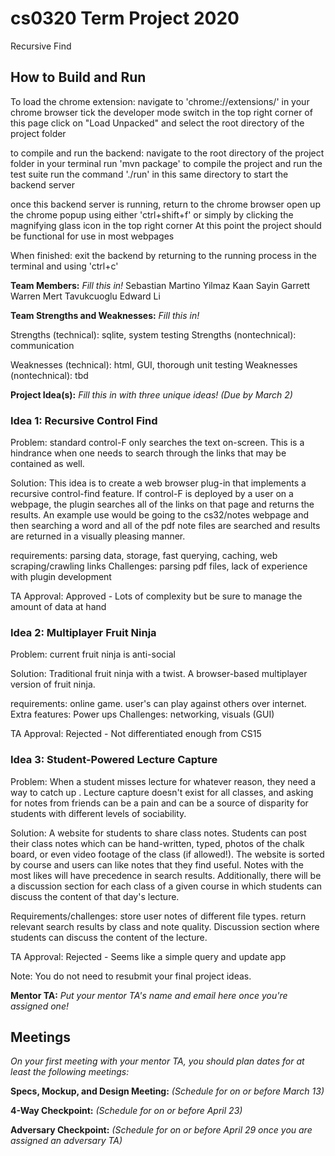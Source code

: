 # cs0320 Term Project 2020

Recursive Find

## How to Build and Run

To load the chrome extension:
navigate to 'chrome://extensions/' in your chrome browser
tick the developer mode switch in the top right corner of this page
click on "Load Unpacked" and select the root directory of the project folder

to compile and run the backend:
navigate to the root directory of the project folder in your terminal
run 'mvn package' to compile the project and run the test suite
run the command './run' in this same directory to start the backend server

once this backend server is running, return to the chrome browser
open up the chrome popup using either 'ctrl+shift+f' or simply by clicking the magnifying glass icon in the top right corner
At this point the project should be functional for use in most webpages

When finished:
exit the backend by returning to the running process in the terminal and using 'ctrl+c'

**Team Members:** _Fill this in!_
Sebastian Martino
Yilmaz Kaan Sayin
Garrett Warren
Mert Tavukcuoglu
Edward Li

**Team Strengths and Weaknesses:** _Fill this in!_

Strengths (technical): sqlite, system testing
Strengths (nontechnical): communication

Weaknesses (technical): html, GUI, thorough unit testing
Weaknesses (nontechnical): tbd


**Project Idea(s):** _Fill this in with three unique ideas! (Due by March 2)_

### Idea 1: Recursive Control Find
Problem: standard control-F only searches the text on-screen. This is a hindrance when one
needs to search through the links that may be contained as well.

Solution:
This idea is to create a web browser plug-in that implements a recursive control-find feature.
If control-F is deployed by a user on a webpage, the plugin searches all of the links on that
page and returns the results. An example use would be going to the cs32/notes webpage and then
searching a word and all of the pdf note files are searched and results are returned in a
visually pleasing manner.

requirements: parsing data, storage, fast querying, caching, web scraping/crawling links
Challenges: parsing pdf files, lack of experience with plugin development

TA Approval: Approved - Lots of complexity but be sure to manage the amount of data at hand

### Idea 2: Multiplayer Fruit Ninja
Problem: current fruit ninja is anti-social

Solution:
Traditional fruit ninja with a twist. A browser-based multiplayer version of fruit ninja.

requirements: online game. user's can play against others over internet.
Extra features: Power ups
Challenges: networking, visuals (GUI)

TA Approval: Rejected - Not differentiated enough from CS15

### Idea 3: Student-Powered Lecture Capture

Problem: When a student misses lecture for whatever reason, they need a way to catch up . Lecture capture doesn't exist for all classes, and asking for notes from friends can be a pain and can be a source of disparity for students with different levels of sociability.

Solution:
A website for students to share class notes. Students can post their class notes which can be hand-written, typed, photos of the chalk board, or even video footage of the class (if allowed!). The website is sorted by course and users can like notes that they find useful. Notes with the most likes will have precedence in search results. Additionally, there will be a discussion section for each class of a given course in which students can discuss the content of that day's lecture.

Requirements/challenges: store user notes of different file types. return relevant search results by class and note quality. Discussion section where students can discuss the content of the lecture.

TA Approval: Rejected - Seems like a simple query and update app

Note: You do not need to resubmit your final project ideas.


**Mentor TA:** _Put your mentor TA's name and email here once you're assigned one!_

## Meetings
_On your first meeting with your mentor TA, you should plan dates for at least the following meetings:_

**Specs, Mockup, and Design Meeting:** _(Schedule for on or before March 13)_

**4-Way Checkpoint:** _(Schedule for on or before April 23)_

**Adversary Checkpoint:** _(Schedule for on or before April 29 once you are assigned an adversary TA)_
